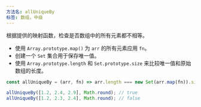 ```yaml
---
方法名: allUniqueBy
标签: 数组，中级
---
```


根据提供的映射函数，检查是否数组中的所有元素都不相等。

- 使用 `Array.prototype.map()` 为 `arr` 的所有元素应用 `fn`。
- 创建一个 `Set` 集合用于保存唯一值。
- 使用 `Array.prototype.length` 和 `Set.prototype.size` 来比较唯一值和原始数组的长度。

```js
const allUniqueBy = (arr, fn) => arr.length === new Set(arr.map(fn)).size;
```

```js
allUniqueBy([1.2, 2.4, 2.9], Math.round); // true
allUniqueBy([1.2, 2.3, 2.4], Math.round); // false
```
